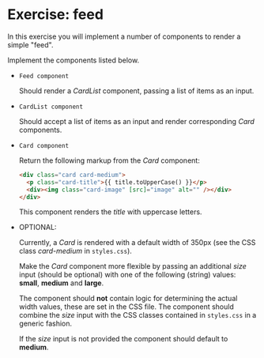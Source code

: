 # Exercise: feed

In this exercise you will implement a number of components to render a simple "feed".

Implement the components listed below.

- `Feed component`

  Should render a _CardList_ component, passing a list of items as an input.

- `CardList component`

  Should accept a list of items as an input and render corresponding _Card_ components.

- `Card component`

  Return the following markup from the _Card_ component:

  ```html
  <div class="card card-medium">
    <p class="card-title">{{ title.toUpperCase() }}</p>
    <div><img class="card-image" [src]="image" alt="" /></div>
  </div>
  ```

  This component renders the _title_ with uppercase letters.

- OPTIONAL:

  Currently, a _Card_ is rendered with a default width of 350px (see the CSS class _card-medium_ in `styles.css`).

  Make the _Card_ component more flexible by passing an additional _size_ input (should be optional) with one of the following (string) values: **small**, **medium** and **large**.

  The component should **not** contain logic for determining the actual width values, these are set in the CSS file. The component should combine the _size_ input with the CSS classes contained in `styles.css` in a generic fashion.

  If the _size_ input is not provided the component should default to **medium**.
